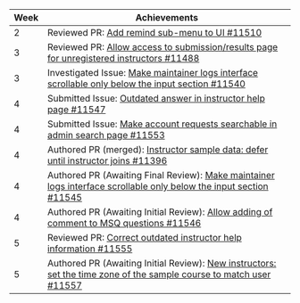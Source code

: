 | Week | Achievements |
| ---- | ------------ |
| 2 | Reviewed PR: [Add remind sub-menu to UI #11510](https://github.com/TEAMMATES/teammates/pull/11510) |
| 3 | Reviewed PR: [Allow access to submission/results page for unregistered instructors #11488](https://github.com/TEAMMATES/teammates/pull/11488) |
| 3 | Investigated Issue: [Make maintainer logs interface scrollable only below the input section #11540](https://github.com/TEAMMATES/teammates/issues/11540)
| 4 | Submitted Issue: [Outdated answer in instructor help page #11547](https://github.com/TEAMMATES/teammates/issues/11547) |
| 4 | Submitted Issue: [Make account requests searchable in admin search page #11553](https://github.com/TEAMMATES/teammates/issues/11553) |
| 4 | Authored PR (merged): [Instructor sample data: defer until instructor joins #11396](https://github.com/TEAMMATES/teammates/pull/11396) |
| 4 | Authored PR (Awaiting Final Review): [Make maintainer logs interface scrollable only below the input section #11545](https://github.com/TEAMMATES/teammates/pull/11545)
| 4 | Authored PR (Awaiting Initial Review): [Allow adding of comment to MSQ questions #11546](https://github.com/TEAMMATES/teammates/pull/11546)
| 5 | Reviewed PR: [Correct outdated instructor help information #11555](https://github.com/TEAMMATES/teammates/pull/11555)
| 5 | Authored PR (Awaiting Initial Review): [New instructors: set the time zone of the sample course to match user #11557](https://github.com/TEAMMATES/teammates/pull/11557)
